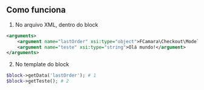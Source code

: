 ## Como funciona

1. No arquivo XML, dentro do block
```xml
<arguments>
    <argument name="lastOrder" xsi:type="object">FCamara\Checkout\Model\LastOrder</argument>
    <argument name="teste" xsi:type="string">Olá mundo!</argument>
</arguments>
```
2. No template do block

```php
$block->getData('lastOrder'); # 1
$block->getTeste(); # 2
```